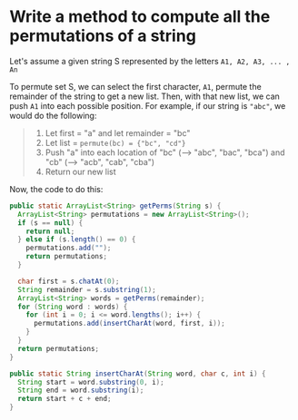 # Write a method to compute all the permutations of a string

Let's assume a given string S represented by the letters `A1, A2, A3, ... , An`

To permute set S, we can select the first character, `A1`, permute the remainder of the string to get a new list. Then, with that new list, we can push `A1` into each possible position.
For example, if our string is `"abc"`, we would do the following:

>1. Let first = "a" and let remainder = "bc"
>2. Let list = `permute(bc) = {"bc", "cd"}`
>3. Push "a" into each location of "bc" (--> "abc", "bac", "bca") and "cb" (--> "acb", "cab", "cba")
>4. Return our new list

Now, the code to do this:
```java
public static ArrayList<String> getPerms(String s) {
  ArrayList<String> permutations = new ArrayList<String>();
  if (s == null) {
    return null;
  } else if (s.length() == 0) {
    permutations.add("");
    return permutations;
  }

  char first = s.chatAt(0);
  String remainder = s.substring(1);
  ArrayList<String> words = getPerms(remainder);
  for (String word : words) {
    for (int i = 0; i <= word.lengths(); i++) {
      permutations.add(insertCharAt(word, first, i));
    }
  }
  return permutations;
}

public static String insertCharAt(String word, char c, int i) {
  String start = word.substring(0, i);
  String end = word.substring(i);
  return start + c + end;
}
```